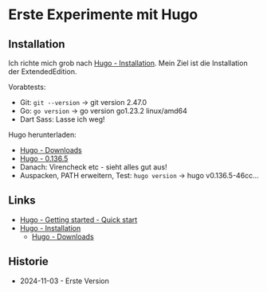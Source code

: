 Erste Experimente mit Hugo
==========================

Installation
------------

Ich richte mich grob nach
[Hugo - Installation](https://gohugo.io/installation/linux/).
Mein Ziel ist die Installation der ExtendedEdition.

Vorabtests:

- Git: `git --version` -> git version 2.47.0
- Go: `go version` -> go version go1.23.2 linux/amd64
- Dart Sass: Lasse ich weg!

Hugo herunterladen:

- [Hugo - Downloads](https://github.com/gohugoio/hugo/releases/latest)
- [Hugo - 0.136.5](https://github.com/gohugoio/hugo/releases/download/v0.136.5/hugo_extended_0.136.5_linux-amd64.tar.gz)
- Danach: Virencheck etc - sieht alles gut aus!
- Auspacken, PATH erweitern, Test: `hugo version` -> hugo v0.136.5-46cc...

Links
-----

- [Hugo - Getting started - Quick start](https://gohugo.io/getting-started/quick-start/)
- [Hugo - Installation](https://gohugo.io/installation/linux/)
  - [Hugo - Downloads](https://github.com/gohugoio/hugo/releases/latest)
  
Historie
--------

- 2024-11-03 - Erste Version
